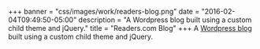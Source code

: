 +++
banner = "css/images/work/readers-blog.png"
date = "2016-02-04T09:49:50-05:00"
description = "A Wordpress blog built using a custom child theme and jQuery."
title = "Readers.com Blog"
+++
A [Wordpress blog](http://www.readers.com/blog/) built using a custom child theme and jQuery.<!--more-->
